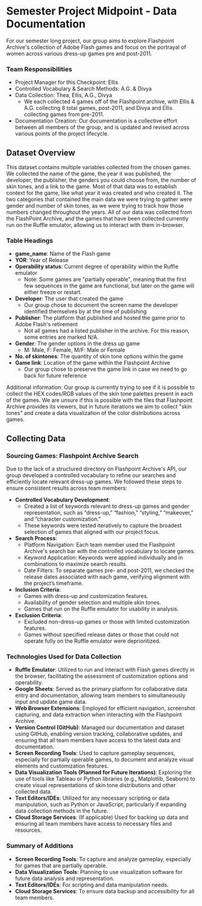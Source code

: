 # Semester Project Midpoint - Data Documentation

For our semester long project, our group aims to explore Flashpoint Archive's collection of Adobe Flash games and focus on the portrayal of women across various dress-up games pre and post-2011. 

### Team Responsibilities
- Project Manager for this Checkpoint: Ellis
- Controlled Vocabulary & Search Methods: A.G. & Divya
- Data Collection: Thea, Ellis, A.G., Divya
    - We each collected 4 games off of the Flashpoint archive, with Ellis & A.G. collecting 8 total games, post-2011, and Divya and Ellis collecting games from pre-2011.
- Documentation Creation: Our documentation is a collective effort between all members of the group, and is updated and revised across various points of the project lifecycle.

## Dataset Overview
This dataset contains multiple variables collected from the chosen games. We collected the name of the game, 
the year it was published, the developer, the publisher, the genders you could choose from, the number of skin tones, 
and a link to the game. Most of that data was to establish context for the game, like what year it was created and who created 
it. The two categories that contained the main data we were trying to gather were gender and number of skin tones, as we were trying 
to track how those numbers changed throughout the years. All of our data was collected from the FlashPoint Archive, and the games that have been collected
currently run on the Ruffle emulator, allowing us to interact with them in-browser. 

### Table Headings
- **game_name**: Name of the Flash game
- **YOR**: Year of Release
- **Operability status**: Current degree of operability within the Ruffle emulator
    - Note: Some games are "partially operable", meaning that the first few sequences in the game are functional, but later on the game will either freeze or restart.
- **Developer**: The user that created the game
    - Our group chose to document the screen name the developer identified themselves by at the time of publishing
- **Publisher**: The platform that published and hosted the game prior to Adobe Flash's retirement
    - Not all games had a listed publisher in the archive. For this reason, some entries are marked N/A.
- **Gender**: The gender options in the dress up game
    - M: Male, F: Female, M/F: Male or Female
- **No. of skintones**: The quantity of skin tone options within the game
- **Game link**: Location of the game within the Flashpoint Archive
    - Our group chose to preserve the game link in case we need to go back for future reference

Additional information: Our group is currently trying to see if it is possible to collect the HEX codes/RGB values of the skin tone palettes
present in each of the games. We are unsure if this is possible with the files that Flashpoint Archive provides its viewers, but in future iterations we aim to collect 
"skin tones" and create a data visualization of the color distributions across games. 

## Collecting Data
### Sourcing Games: Flashpoint Archive Search
Due to the lack of a structured directory on Flashpoint Archive's API, our group developed a controlled vocabulary to refine our searches and efficiently locate relevant dress-up games. We followed these steps to ensure consistent results across team members:

- **Controlled Vocabulary Development**:
    - Created a list of keywords relevant to dress-up games and gender representation, such as “dress-up,” “fashion,” “styling,” “makeover,” and “character customization.”
    - These keywords were tested iteratively to capture the broadest selection of games that aligned with our project focus.
- **Search Process**:
    - Platform Navigation: Each team member used the Flashpoint Archive's search bar with the controlled vocabulary to locate games.
    - Keyword Application: Keywords were applied individually and in combinations to maximize search results.
    - Date Filters: To separate games pre- and post-2011, we checked the release dates associated with each game, verifying alignment with the project’s timeframe.
- **Inclusion Criteria**:
    - Games with dress-up and customization features.
    - Availability of gender selection and multiple skin tones.
    - Games that run on the Ruffle emulator for usability in analysis.
- **Exclusion Criteria**:
    - Excluded non-dress-up games or those with limited customization features.
    - Games without specified release dates or those that could not operate fully on the Ruffle emulator were deprioritized.

### Technologies Used for Data Collection
- **Ruffle Emulator**: Utilized to run and interact with Flash games directly in the browser, facilitating the assessment of customization options and operability.
- **Google Sheets**: Served as the primary platform for collaborative data entry and documentation, allowing team members to simultaneously input and update game data.
- **Web Browser Extensions**: Employed for efficient navigation, screenshot capturing, and data extraction when interacting with the Flashpoint Archive.
- **Version Control (GitHub)**: Managed our documentation and dataset using GitHub, enabling version tracking, collaborative updates, and ensuring that all team members have access to the latest data and documentation.
- **Screen Recording Tools**: Used to capture gameplay sequences, especially for partially operable games, to document and analyze visual elements and customization features.
- **Data Visualization Tools (Planned for Future Iterations)**: Exploring the use of tools like Tableau or Python libraries (e.g., Matplotlib, Seaborn) to create visual representations of skin tone distributions and other collected data.
- **Text Editors/IDEs**: Utilized for any necessary scripting or data manipulation, such as Python or JavaScript, particularly if expanding data collection methods in the future.
- **Cloud Storage Services**: (If applicable) Used for backing up data and ensuring all team members have access to necessary files and resources.
### Summary of Additions
- **Screen Recording Tools**: To capture and analyze gameplay, especially for games that are partially operable.
- **Data Visualization Tools**: Planning to use visualization software for future data analysis and representation.
- **Text Editors/IDEs**: For scripting and data manipulation needs.
- **Cloud Storage Services**: To ensure data backup and accessibility for all team members.

